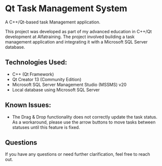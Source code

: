 # Qt Task Management System
A C++/Qt-based task Management application.

This project was developed as part of my advanced education in C++/Qt development at Alfatraining. The project involved building a task management application and integrating it with a Microsoft SQL Server database.

## Technologies Used:
- C++ (Qt Framework)
- Qt Creator 13 (Community Edition)
- Microsoft SQL Server Management Studio (MSSMS) v20
- Local database using Microsoft SQL Server

## Known Issues:
- The Drag & Drop functionality does not correctly update the task status. As a workaround, please use the arrow buttons to move tasks between statuses until this feature is fixed.

## Questions
If you have any questions or need further clarification, feel free to reach out.




